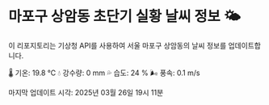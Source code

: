 
# 마포구 상암동 초단기 실황 날씨 정보 🌤️

이 리포지토리는 기상청 API를 사용하여 서울 마포구 상암동의 날씨 정보를 업데이트합니다. 

🌡️ 기온: 19.8 ℃
💧 강수량: 0 mm
💦 습도: 24 %
🌬️ 풍속: 0.1 m/s

마지막 업데이트 시각: 2025년 03월 26일 19시 11분    
